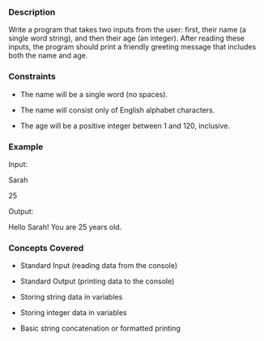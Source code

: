 ### Description
Write a program that takes two inputs from the user: first, their name (a single word string), and then their age (an integer). After reading these inputs, the program should print a friendly greeting message that includes both the name and age.

### Constraints
- The name will be a single word (no spaces).
- The name will consist only of English alphabet characters.
- The age will be a positive integer between 1 and 120, inclusive.

### Example
Input:
Sarah
25
Output:
Hello Sarah! You are 25 years old.

### Concepts Covered
- Standard Input (reading data from the console)
- Standard Output (printing data to the console)
- Storing string data in variables
- Storing integer data in variables
- Basic string concatenation or formatted printing